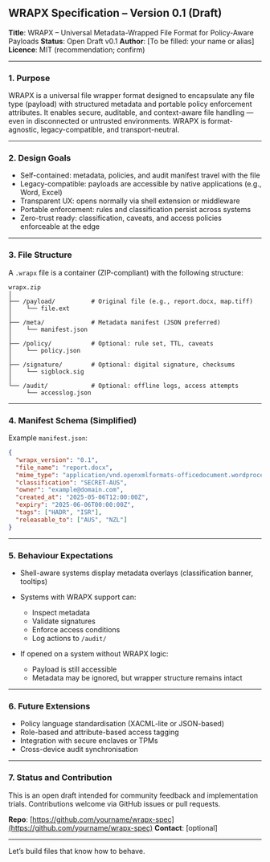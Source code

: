 ## WRAPX Specification – Version 0.1 (Draft)

**Title**: WRAPX – Universal Metadata-Wrapped File Format for Policy-Aware Payloads
**Status**: Open Draft v0.1
**Author**: \[To be filled: your name or alias]
**Licence**: MIT (recommendation; confirm)

---

### 1. Purpose

WRAPX is a universal file wrapper format designed to encapsulate any file type (payload) with structured metadata and portable policy enforcement attributes. It enables secure, auditable, and context-aware file handling — even in disconnected or untrusted environments. WRAPX is format-agnostic, legacy-compatible, and transport-neutral.

---

### 2. Design Goals

* Self-contained: metadata, policies, and audit manifest travel with the file
* Legacy-compatible: payloads are accessible by native applications (e.g., Word, Excel)
* Transparent UX: opens normally via shell extension or middleware
* Portable enforcement: rules and classification persist across systems
* Zero-trust ready: classification, caveats, and access policies enforceable at the edge

---

### 3. File Structure

A `.wrapx` file is a container (ZIP-compliant) with the following structure:

```
wrapx.zip
│
├── /payload/          # Original file (e.g., report.docx, map.tiff)
│    └── file.ext
│
├── /meta/             # Metadata manifest (JSON preferred)
│    └── manifest.json
│
├── /policy/           # Optional: rule set, TTL, caveats
│    └── policy.json
│
├── /signature/        # Optional: digital signature, checksums
│    └── sigblock.sig
│
└── /audit/            # Optional: offline logs, access attempts
     └── accesslog.json
```

---

### 4. Manifest Schema (Simplified)

Example `manifest.json`:

```json
{
  "wrapx_version": "0.1",
  "file_name": "report.docx",
  "mime_type": "application/vnd.openxmlformats-officedocument.wordprocessingml.document",
  "classification": "SECRET-AUS",
  "owner": "example@domain.com",
  "created_at": "2025-05-06T12:00:00Z",
  "expiry": "2025-06-06T00:00:00Z",
  "tags": ["HADR", "ISR"],
  "releasable_to": ["AUS", "NZL"]
}
```

---

### 5. Behaviour Expectations

* Shell-aware systems display metadata overlays (classification banner, tooltips)
* Systems with WRAPX support can:

  * Inspect metadata
  * Validate signatures
  * Enforce access conditions
  * Log actions to `/audit/`
* If opened on a system without WRAPX logic:

  * Payload is still accessible
  * Metadata may be ignored, but wrapper structure remains intact

---

### 6. Future Extensions

* Policy language standardisation (XACML-lite or JSON-based)
* Role-based and attribute-based access tagging
* Integration with secure enclaves or TPMs
* Cross-device audit synchronisation

---

### 7. Status and Contribution

This is an open draft intended for community feedback and implementation trials. Contributions welcome via GitHub issues or pull requests.

**Repo**: [https://github.com/yourname/wrapx-spec](https://github.com/yourname/wrapx-spec)
**Contact**: \[optional]

---

Let’s build files that know how to behave.
